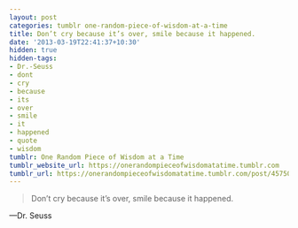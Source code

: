 ```yaml
---
layout: post
categories: tumblr one-random-piece-of-wisdom-at-a-time
title: Don’t cry because it’s over, smile because it happened.
date: '2013-03-19T22:41:37+10:30'
hidden: true
hidden-tags:
- Dr.-Seuss
- dont
- cry
- because
- its
- over
- smile
- it
- happened
- quote
- wisdom
tumblr: One Random Piece of Wisdom at a Time
tumblr_website_url: https://onerandompieceofwisdomatatime.tumblr.com
tumblr_url: https://onerandompieceofwisdomatatime.tumblr.com/post/45750700529/dont-cry-because-its-over-smile-because-it
---
```

> Don’t cry because it’s over, smile because it happened.

—Dr. Seuss
